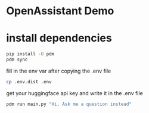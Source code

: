 # OpenAssistant Demo

# install dependencies
```bash
pip install -U pdm
pdm sync
```

fill in the env var after copying the .env file
```bash
cp .env.dist .env
```
get your huggingface api key and write it in the .env file
```bash
pdm run main.py "Hi, Ask me a question instead"
```